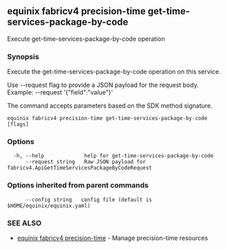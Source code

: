 ## equinix fabricv4 precision-time get-time-services-package-by-code

Execute get-time-services-package-by-code operation

### Synopsis

Execute the get-time-services-package-by-code operation on this service.

Use --request flag to provide a JSON payload for the request body.
Example: --request '{"field":"value"}'

The command accepts parameters based on the SDK method signature.

```
equinix fabricv4 precision-time get-time-services-package-by-code [flags]
```

### Options

```
  -h, --help             help for get-time-services-package-by-code
      --request string   Raw JSON payload for fabricv4.ApiGetTimeServicesPackageByCodeRequest
```

### Options inherited from parent commands

```
      --config string   config file (default is $HOME/equinix/equinix.yaml)
```

### SEE ALSO

* [equinix fabricv4 precision-time](equinix_fabricv4_precision-time.md)	 - Manage precision-time resources

